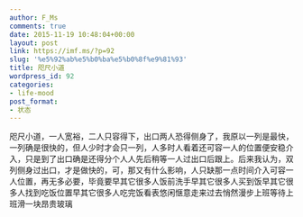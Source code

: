 ```yaml
---
author: F_Ms
comments: true
date: 2015-11-19 10:48:04+00:00
layout: post
link: https://imf.ms/?p=92
slug: '%e5%92%ab%e5%b0%ba%e5%b0%8f%e9%81%93'
title: 咫尺小道
wordpress_id: 92
categories:
- life-mood
post_format:
- 状态
---
```


咫尺小道，一人宽裕，二人只容得下，出口两人恐得侧身了，我原以一列是最快，一列确是很快的，但人少时才会只一列，人多时人看着还可容一人的位置便安稳介入，只是到了出口确是还得分个人人先后稍等一人过出口后跟上。后来我认为，双列侧身过出口，才是做快的，可，那又有什么影响，人只缺那一点时间介入可容一人位置，再无多必要，毕竟要早其它很多人饭前洗手早其它很多人买到饭早其它很多人找到吃饭位置早其它很多人吃完饭看表悠闲惬意走来过去悄然漫步上班等待上班滑一块昂贵玻璃
